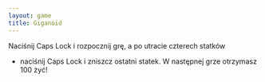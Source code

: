 ```yaml
---
layout: game
title: Giganoid
---
```


Naciśnij Caps Lock i rozpocznij grę, a po utracie czterech statków
- naciśnij Caps Lock i zniszcz ostatni statek. W następnej grze
otrzymasz 100 żyć!
